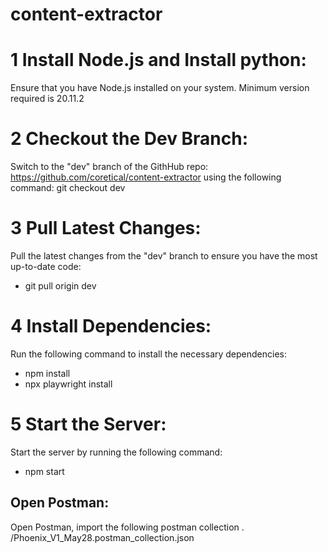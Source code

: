 # content-extractor

# 1 Install Node.js and Install python:
Ensure that you have Node.js installed on your system. Minimum version required is 20.11.2

# 2 Checkout the Dev Branch:
Switch to the "dev" branch of the GithHub repo: https://github.com/coretical/content-extractor using the following command:
git checkout dev

# 3 Pull Latest Changes:
Pull the latest changes from the "dev" branch to ensure you have the most up-to-date code:
* git pull origin dev

# 4 Install Dependencies:
Run the following command to install the necessary dependencies:
* npm install
* npx playwright install

# 5 Start the Server:
Start the server by running the following command:
* npm start

## Open Postman:
Open Postman, import the following postman collection .
/Phoenix_V1_May28.postman_collection.json
